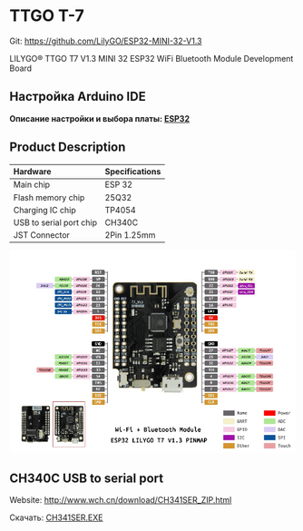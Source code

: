 # TTGO T-7

Git: https://github.com/LilyGO/ESP32-MINI-32-V1.3

LILYGO® TTGO T7 V1.3 MINI 32 ESP32 WiFi Bluetooth Module Development Board

## Настройка Arduino IDE
**Описание настройки и выбора платы: [ESP32](../ESP32/readme.md)**

## Product Description

| Hardware                | Specifications |
| :-                      | :- |
| Main chip               | ESP 32 |
| Flash memory chip       | 25Q32 |
| Charging IC chip        | TP4054 |
| USB to serial port chip | CH340C |
| JST Connector           | 2Pin 1.25mm |

![Pin diagram](./images/pins.png "Распиновка")

## CH340C USB to serial port
Website: http://www.wch.cn/download/CH341SER_ZIP.html

Скачать: [CH341SER.EXE](http://www.wch.cn/downloads/file/65.html)

